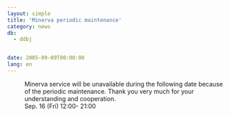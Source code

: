 ```yaml
---
layout: simple
title: 'Minerva periodic maintenance'
category: news
db:
  - ddbj


date: 2005-09-09T00:00:00
lang: en
---
```


<dd>Minerva service will be unavailable during the following date because of the periodic maintenance. Thank you very much for your understanding and cooperation.
<dd>Sep. 16 (Fri) 12:00- 21:00</dd>
</dd>
